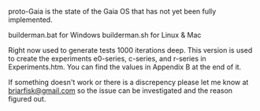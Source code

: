 proto-Gaia is the state of the Gaia OS that has not yet been fully implemented.

builderman.bat for Windows
builderman.sh for Linux & Mac 

Right now used to generate tests 1000 iterations deep. This version is used to create the experiments e0-series, c-series, and r-series in Experiments.htm. You can find the values in Appendix B at the end of it.

If something doesn't work or there is a discrepency please let me know at briarfisk@gmail.com so the issue can be investigated and the reason figured out. 